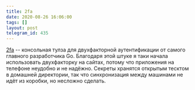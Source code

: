 ```yaml
---
title: 2fa
date: 2020-08-26 16:06:00
tags: []
layout: post
telegram_id: 435
---
```


[2fa](https://github.com/rsc/2fa) -- консольная тулза для двухфакторной аутентификации от самого главного разработчика Go. Благодаря этой штуке я таки начала использовать двухфакторку на сайтах, потому что приложения на телефоне неудобно и не надёжно. Секреты хранятся открытым тесктом в домашней директории, так что синхронизация между машинами не идёт из коробки, но несложно сделать.
